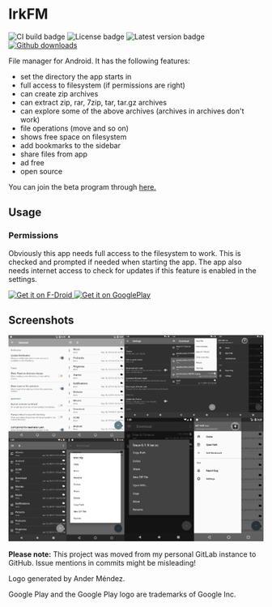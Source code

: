 # lrkFM

![CI build badge](https://travis-ci.org/lfuelling/lrkFM.svg?branch=main)
![License badge](https://img.shields.io/github/license/lfuelling/lrkFM)
![Latest version badge](https://img.shields.io/github/v/release/lfuelling/lrkFM?sort=semver)
[![Github downloads](https://img.shields.io/github/downloads/lfuelling/lrkFM/total?logo=github)](https://github.com/lfuelling/lrkFM/releases/latest)

File manager for Android. It has the following features:

- set the directory the app starts in
- full access to filesystem (if permissions are right)
- can create zip archives
- can extract zip, rar, 7zip, tar, tar.gz archives
- can explore some of the above archives (archives in archives don't work)
- file operations (move and so on)
- shows free space on filesystem
- add bookmarks to the sidebar
- share files from app
- ad free
- open source

You can join the beta program through [here.](https://play.google.com/apps/testing/io.lerk.lrkfm)

## Usage

### Permissions

Obviously this app needs full access to the filesystem to work. This is checked and prompted if needed when starting the app.
The app also needs internet access to check for updates if this feature is enabled in the settings.

<a href="https://apt.izzysoft.de/fdroid/index/apk/io.lerk.lrkFM">
    <img src="https://gitlab.com/fdroid/artwork/raw/master/badge/get-it-on-en.png" height="100" alt="Get it on F-Droid" />
</a>

<a href="https://play.google.com/store/apps/details?id=io.lerk.lrkFM&utm_source=repo_link&pcampaignid=MKT-Other-global-all-co-prtnr-py-PartBadge-Mar2515-1">
    <img src="https://play.google.com/intl/en_us/badges/images/generic/en_badge_web_generic.png" height="100" alt="Get it on GooglePlay" />
</a>

## Screenshots

[![Screenshot](screenshots/screenshots.png)](screenshots/)

**Please note:** This project was moved from my personal GitLab instance to GitHub. Issue mentions in commits might be misleading!

Logo generated by Ander Méndez.

Google Play and the Google Play logo are trademarks of Google Inc.
